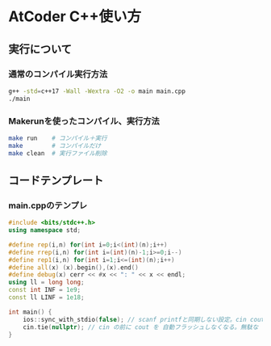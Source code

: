 # AtCoder C++使い方

## 実行について
### 通常のコンパイル実行方法
```bash
g++ -std=c++17 -Wall -Wextra -O2 -o main main.cpp
./main
```

### Makerunを使ったコンパイル、実行方法
```bash
make run    # コンパイル＋実行
make        # コンパイルだけ
make clean  # 実行ファイル削除
```

## コードテンプレート
### main.cppのテンプレ
```cpp
#include <bits/stdc++.h>
using namespace std;

#define rep(i,n) for(int i=0;i<(int)(n);i++)
#define rrep(i,n) for(int i=(int)(n)-1;i>=0;i--)
#define rep1(i,n) for(int i=1;i<=(int)(n);i++)
#define all(x) (x).begin(),(x).end()
#define debug(x) cerr << #x << ": " << x << endl;
using ll = long long;
const int INF = 1e9;
const ll LINF = 1e18;

int main() {
    ios::sync_with_stdio(false); // scanf printfと同期しない設定。cin coutが速くなる
    cin.tie(nullptr); // cin の前に cout を 自動フラッシュしなくなる。無駄な flush を避けて、読み込みが速くなる
}
````